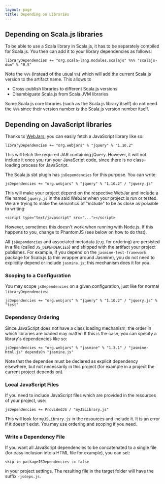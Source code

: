 ```yaml
---
layout: page
title: Depending on Libraries
---
```


## Depending on Scala.js libraries

To be able to use a Scala library in Scala.js, it has to be separately compiled for Scala.js. You then can add it to your library dependencies as follows:

    libraryDependencies += "org.scala-lang.modules.scalajs" %%% "scalajs-dom" % "0.5"

Note the `%%%` (instead of the usual `%%`) which will add the current Scala.js version to the artifact name. This allows to

- Cross-publish libraries to different Scala.js versions
- Disambiguate Scala.js from Scala JVM libraries

Some Scala.js core libraries (such as the Scala.js library itself) do not need the `%%%` since their version number *is* the Scala.js version number itself.

## Depending on JavaScript libraries

Thanks to [WebJars](http://www.webjars.org/), you can easily fetch a JavaScript library like so:

    libraryDependencies += "org.webjars" % "jquery" % "1.10.2"

This will fetch the required JAR containing jQuery. However, it will not include it once you run your JavaScript code, since there is no class-loading process for JavaScript.

The Scala.js sbt plugin has `jsDependencies` for this purpose. You can write:

    jsDependencies += "org.webjars" % "jquery" % "1.10.2" / "jquery.js"

This will make your project depend on the respective WebJar and include a file named `jquery.js` in the said WebJar when your project is run or tested. We are trying to make the semantics of "include" to be as close as possible to writing:

    <script type="text/javascript" src="..."></script>

However, sometimes this doesn't work when running with Node.js. If this happens to you, change to PhantomJS (see below on how to do that).

All `jsDependencies` and associated metadata (e.g. for ordering) are persisted in a file (called `JS_DEPENDENCIES`) and shipped with the artifact your project publishes. For example, if you depend on the `jasmine-test-framework` package for Scala.js (a thin wrapper around Jasmine), you do not need to explicitly depend or include `jasmine.js`; this mechanism does it for you.

### Scoping to a Configuration

You may scope `jsDependencies` on a given configuration, just like for normal `libraryDependencies`:

    jsDependencies += "org.webjars" % "jquery" % "1.10.2" / "jquery.js" % "test"

### Dependency Ordering

Since JavaScript does not have a class loading mechanism, the order in which libraries are loaded may matter. If this is the case, you can specify a library's dependencies like so:

    jsDependencies += "org.webjars" % "jasmine" % "1.3.1" / "jasmine-html.js" dependsOn "jasmine.js"

Note that the dependee must be declared as explicit dependency elsewhere, but not necessarily in this project (for example in a project the current project depends on).

### Local JavaScript Files

If you need to include JavaScript files which are provided in the resources of your project, use:

    jsDependencies += ProvidedJS / "myJSLibrary.js"

This will look for `myJSLibrary.js` in the resources and include it. It is an error if it doesn't exist. You may use ordering and scoping if you need.

### Write a Dependency File

If you want all JavaScript dependencies to be concatenated to a single file (for easy inclusion into a HTML file for example), you can set:

    skip in packageJSDependencies := false

in your project settings. The resulting file in the target folder will have the suffix `-jsdeps.js`.
